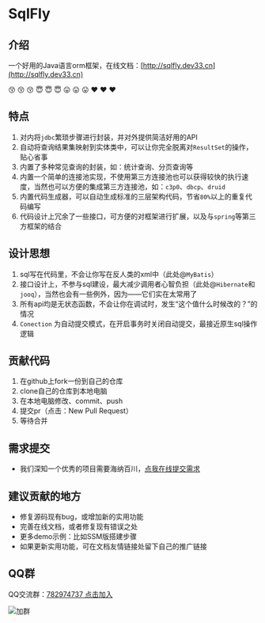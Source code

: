 # SqlFly

## 介绍
一个好用的Java语言orm框架，在线文档：[http://sqlfly.dev33.cn](http://sqlfly.dev33.cn)

 :kissing_closed_eyes:  :kissing_closed_eyes:  :kissing_closed_eyes:  :innocent: :innocent: :innocent:    :stuck_out_tongue:  :stuck_out_tongue:  :stuck_out_tongue: :heart:  :heart:  :heart: 

## 特点
1. 对内将`jdbc`繁琐步骤进行封装，并对外提供简洁好用的API 
2. 自动将查询结果集映射到实体类中，可以让你完全脱离对`ResultSet`的操作，贴心省事
3. 内置了多种常见查询的封装，如：统计查询、分页查询等
4. 内置一个简单的连接池实现，不使用第三方连接池也可以获得较快的执行速度，当然也可以方便的集成第三方连接池，如：`c3p0`、`dbcp`、`druid`
5. 内置代码生成器，可以自动生成标准的三层架构代码，节省`80%`以上的重复代码编写 
6. 代码设计上冗余了一些接口，可方便的对框架进行扩展，以及与`spring`等第三方框架的结合 


## 设计思想
1. sql写在代码里，不会让你写在反人类的xml中（此处@`MyBatis`）
2. 接口设计上，不参与sql建设，最大减少调用者心智负担（此处@`Hibernate`和`jooq`），当然也会有一些例外，因为——它们实在太常用了
3. 所有api均是无状态函数，不会让你在调试时，发生“这个值什么时候改的？”的情况
4. `Conection` 为自动提交模式，在开启事务时关闭自动提交，最接近原生sql操作逻辑


## 贡献代码
1. 在github上fork一份到自己的仓库
2. clone自己的仓库到本地电脑
3. 在本地电脑修改、commit、push
4. 提交pr（点击：New Pull Request）
5. 等待合并


## 需求提交
- 我们深知一个优秀的项目需要海纳百川，[点我在线提交需求](http://sa-app.dev33.cn/wall.html?name=sqlfly)


## 建议贡献的地方
- 修复源码现有bug，或增加新的实用功能
- 完善在线文档，或者修复现有错误之处
- 更多demo示例：比如SSM版搭建步骤 
- 如果更新实用功能，可在文档友情链接处留下自己的推广链接


## QQ群
QQ交流群：[782974737 点击加入](https://jq.qq.com/?_wv=1027&k=5DHN5Ib)

![加群](https://color-test.oss-cn-qingdao.aliyuncs.com/sqlfly-doc/qqq.png)





